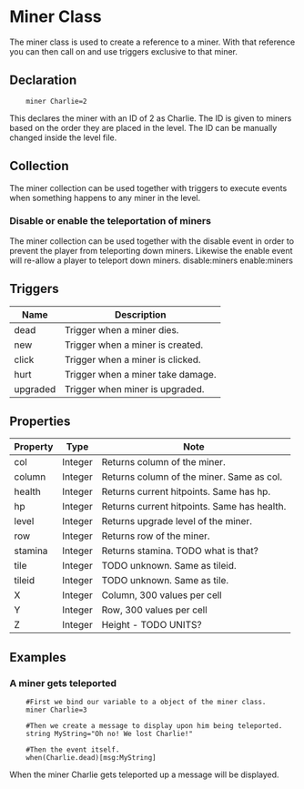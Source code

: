 # Miner Class
The miner class is used to create a reference to a miner. With that reference you can then call on and use triggers exclusive to that miner.
## Declaration

```mms
	miner Charlie=2
```

This declares the miner with an ID of 2 as Charlie. The ID is given to miners based on the order they are placed in the level. The ID can be manually changed inside the level file.

## Collection 
The miner collection can be used together with triggers to execute events when something happens to any miner in the level.

### Disable or enable the teleportation of miners 
The miner collection can be used together with the disable event in order to prevent the player from teleporting down miners. Likewise the enable event will re-allow a player to teleport down miners.
disable:miners
enable:miners

## Triggers 

|Name|Description|
|---|---|
|dead|Trigger when a miner dies.|
|new|Trigger when a miner is created.|
|click|Trigger when a miner is clicked.|
|hurt|Trigger when a miner take damage.|
|upgraded|Trigger when miner is upgraded.|

## Properties

|Property|Type|Note|
|---|---|---|
|col|Integer|Returns column of the miner.|
|column|Integer|Returns column of the miner. Same as col.|
|health|Integer|Returns current hitpoints. Same has hp.|
|hp|Integer|Returns current hitpoints. Same has health.|
|level|Integer|Returns upgrade level of the miner.|
|row|Integer|Returns row of the miner.|
|stamina|Integer|Returns stamina. TODO what is that?|
|tile|Integer|TODO unknown. Same as tileid.|
|tileid|Integer|TODO unknown. Same as tile.|
|X|Integer|Column, 300 values per cell|
|Y|Integer|Row, 300 values per cell|
|Z|Integer|Height - TODO UNITS?|

## Examples 

### A miner gets teleported 

```mms
	#First we bind our variable to a object of the miner class.
	miner Charlie=3
	
	#Then we create a message to display upon him being teleported.
	string MyString="Oh no! We lost Charlie!"

	#Then the event itself.
	when(Charlie.dead)[msg:MyString]
```

When the miner Charlie gets teleported up a message will be displayed.